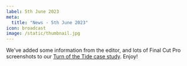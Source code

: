 ```yaml
---
label: 5th June 2023
meta:
  title: "News - 5th June 2023"
icon: broadcast
image: /static/thumbnail.jpg
---
```


We've added some information from the editor, and lots of Final Cut Pro screenshots to our [Turn of the Tide case study](/case-studies/turn-of-the-tide/). Enjoy!